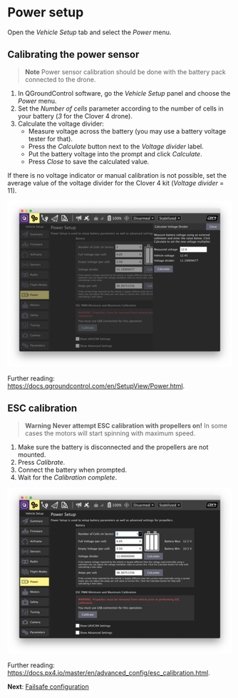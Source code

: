 # Power setup

Open the *Vehicle Setup* tab and select the *Power* menu.

## Calibrating the power sensor

> **Note** Power sensor calibration should be done with the battery pack connected to the drone.

1. In QGroundControl software, go the *Vehicle Setup* panel and choose the *Power* menu.
2. Set the *Number of cells* parameter according to the number of cells in your battery (*3* for the Clover 4 drone).
3. Calculate the voltage divider:
    * Measure voltage across the battery (you may use a battery voltage tester for that).
    * Press the *Calculate* button next to the *Voltage divider* label.
    * Put the battery voltage into the prompt and click *Calculate*.
    * Press *Close* to save the calculated value.

If there is no voltage indicator or manual calibration is not possible, set the average value of the voltage divider for the Clover 4 kit (*Voltage divider* = 11).

<img src="../assets/qgc-voltage-divider.png" class="zoom">

Further reading: https://docs.qgroundcontrol.com/en/SetupView/Power.html.

## ESC calibration

> **Warning** **Never attempt ESC calibration with propellers on!** In some cases the motors will start spinning with maximum speed.

1. Make sure the battery is disconnected and the propellers are not mounted.
2. Press *Calibrate*.
3. Connect the battery when prompted.
4. Wait for the *Calibration complete*.

<img src="../assets/qgc-power.png" class="zoom">

Further reading: https://docs.px4.io/master/en/advanced_config/esc_calibration.html.

**Next**: [Failsafe configuration](failsafe.md)
